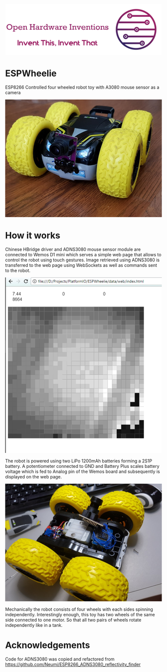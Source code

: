 ![Invent This, Invent That](schematics/IT2-logo.png)

# ESPWheelie
ESP8266 Controlled four wheeled robot toy with A3080 mouse sensor as a camera

![Wheelie finished](schematics/robot-finished.jpg)

# How it works

Chinese HBridge driver and ADNS3080 mouse sensor module are connected to Wemos D1 mini
which serves a simple web page that allows to control the robot using touch gestures.
Image retrieved using ADNS3080 is transferred to the web page using WebSockets as well as commands
sent to the robot.

![Web UI](schematics/Capture.PNG)

The robot is powered using two LiPo 1200mAh batteries forming a 2S1P battery.
A potentiometer connected to GND and Battery Plus scales battery voltage which is fed to
Analog pin of the Wemos board and subsequently is displayed on the web page.

![Wheelie guts](schematics/robot.jpg)

Mechanically the robot consists of four wheels with each sides spinning independently. Interestingly
enough, this toy has two wheels of the same side connected to one motor. So that all two pairs
of wheels rotate independently like in a tank.


# Acknowledgements

Code for ADNS3080 was copied and refactored from https://github.com/Neumi/ESP8266_ADNS3080_reflectivity_finder
